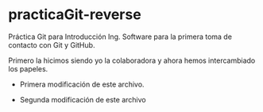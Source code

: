 # practicaGit-reverse
Práctica Git para Introducción Ing. Software para la primera toma de contacto con Git y GitHub. 

Primero la hicimos siendo yo la colaboradora y ahora hemos intercambiado los papeles.

- Primera modificación de este archivo. 

- Segunda modificación de este archivo 
